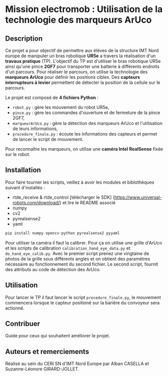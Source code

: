 # Mission electromob : Utilisation de la technologie des marqueurs ArUco

## Description
Ce projet a pour objectif de permettre aux élèves de la structure IMT Nord europe de manipuler un bras robotique **UR5e** a travers la réalisation d'un **travaux pratique** (TP). 
L'objectif du TP est d'utiliser le bras robotique UR5e ainsi qu'une pince **2GF7** pour transporter une batterie à différents endroits d'un parcours. Pour réaliser le parcours, on utilise la technologie des **marqueurs ArUco** pour définir les positions cibles. Des **capteurs interrupteurs à levier** permettent de détecter la position de la cellule sur le parcours.

Le projet est composé de **4 fichiers Python** :
 - `robot.py` : gère les mouvement du robot UR5e,
 - `pince.py` : gère les commandes d'ouverture et de fermeture de la pince 2GF7,
 - `marqueurArUco.py` : gère la détection des marqueurs ArUco et l'utilisation de leurs informations,
 - `procedure_finale.py` : écoute les informations des capteurs et permet de lancer le script de mouvement.

Pour reconnaître les marqueurs, on utilise une **caméra Intel RealSense** fixée sur le robot.

## Installation

Pour faire tourner les scripts, veillez à avoir les modules et biblothèques suivant d'installés :
 - rtde_receive & rtde_control 
    [télécharger le SDK] (https://www.universal-robots.com/download/) et lire le README associé
 - numpy
 - cv2
 - pyrealsense2
 - yaml
 ```bash
 pip install numpy opencv-python pyrealsense2 pyyaml
 ```

Pour utiliser la caméra il faut la calibrer. Pour ça on utilise une grille d'ArUco et les scripts de calibration `calibration_hand_eye_data.py` et `do_hand_eye_calib.py`. Avec le premier script prenez une vingtaine de photos  de la grille sous différents angles et on obtient des paramétres nécessaire au fonctionnement du second fichier. Le second script, fournit des attributs au code de détection des ArUco.

## Utilisation

Pour lancer le TP il faut lancer le script `procedure_finale.py`, le mouvement commencera lorsque le capteur positioné sur la barière du convoyeur sera actionné.

## Contribuer
Guide pour ceux qui souhaitent améliorer le projet.

## Auteurs et remerciements
Réalisé au sein du CERI SN d'IMT Nord Europe par Alban CASELLA et Suzanne-Léonore GIRARD-JOLLET.

